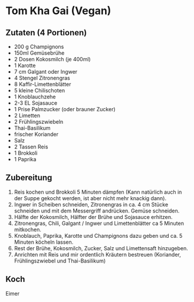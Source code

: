 # Tom Kha Gai (Vegan)

## Zutaten (4 Portionen)

* 200 g Champignons
* 150ml Gemüsebrühe
* 2 Dosen Kokosmilch (je 400ml)
* 1 Karotte
* 7 cm Galgant oder Ingwer
* 4 Stengel Zitronengras
* 8 Kaffir-Limettenblätter
* 5 kleine Chilischoten
* 1 Knoblauchzehe
* 2-3 EL Sojasauce
* 1 Prise Palmzucker (oder brauner Zucker)
* 2 Limetten
* 2 Frühlingszwiebeln
* Thai-Basilikum
* frischer Koriander
* Salz
* 2 Tassen Reis
* 1 Brokkoli
* 1 Paprika


## Zubereitung

1. Reis kochen und Brokkoli 5 Minuten dämpfen (Kann natürlich auch in der Suppe gekocht werden, ist aber nicht mehr knackig dann).
2. Ingwer in Scheiben schneiden, Zitronengras in ca. 4 cm Stücke schneiden und mit dem Messergriff andrücken. Gemüse schneiden. 
3. Hälfte der Kokosmilch, Hälfter der Brühe und Sojasauce erhitzen.
4. Zitronengras, Chili, Galgant / Ingwer und Limettenblätter ca 5 Minuten mitkochen.
5. Knoblauch, Paprika, Karotte und Champignons dazu geben und ca. 5 Minuten köcheln lassen.
6. Rest der Brühe, Kokosmilch, Zucker, Salz und Limettensaft hinzugeben.
7. Anrichten mit Reis und mir ordentlich Kräutern bestreuen (Koriander, Frühlingszwiebel und Thai-Basilikum)

## Koch
Eimer